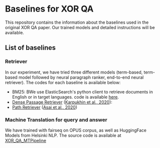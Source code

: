 # Baselines for XOR QA

This repository contains the information about the baselines used in the original XOR QA paper. Our trained models and detailed instructions will be available.

## List of baselines
### Retriever 
In our experiment, we have tried three different models (term-based, term-based model followed by neural paragraph ranker, end-to-end neural retriever). The codes for each baseline is available below:

- BM25: BWe use ElasticSearch's python client to retrieve documents in English or in target languages. code is available [here](bm25).
- [Dense Passage Retriever](https://github.com/facebookresearch/DPR) ([Karpukhin et al., 2020](https://arxiv.org/abs/2004.04906)): 
- [Path Retriever](https://github.com/AkariAsai/learning_to_retrieve_reasoning_paths) ([Asai et al., 2020](https://arxiv.org/abs/1911.10470))


### Machine Translation for query and answer
We have trained with fairseq on OPUS corpus, as well as HuggingFace Models from Helsinki NLP. The source code is available at [XOR_QA_MTPipeline](https://github.com/jungokasai/XOR_QA_MTPipeline) 

